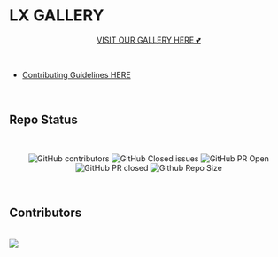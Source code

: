 # LX GALLERY

<div align="center">

[VISIT OUR GALLERY HERE 💕](https://0AIB.github.io/Lx-Gallery/) </div>

<br>

- [Contributing Guidelines HERE](https://github.com/0AIB/Gallery-Website/blob/master/Guidelines.md)
<br>

## Repo Status 

<br>

<div align="center">

![GitHub contributors](https://img.shields.io/github/contributors/0AIB/Gallery-Website?style=for-the-badge&color=blue)
![GitHub Closed issues](https://img.shields.io/github/issues-closed-raw/0AIB/Gallery-Website?style=for-the-badge&color=brightgreen)
![GitHub PR Open](https://img.shields.io/github/issues-pr/avinash201199/Gallery-Website?style=for-the-badge&color=aqua)
![GitHub PR closed](https://img.shields.io/github/issues-pr-closed-raw/0AIB/Gallery-Website?style=for-the-badge&color=blue)
![Github Repo Size](https://img.shields.io/github/repo-size/0AIB/Gallery-Website?style=for-the-badge&color=aqua)


</div>
<br>

## Contributors

<br>

<a href="https://github.com/0AIB/Gallery-Website/graphs/contributors">
  <img src="https://contrib.rocks/image?repo=avinash201199/My-Gallery-4u" />
</a>
<br>
<br>

